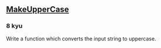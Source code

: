 <h2><a href=https://www.codewars.com/kata/57a0556c7cb1f31ab3000ad7/train/java target="_blank">MakeUpperCase</a></h2><h3>8 kyu</h3><p>Write a function which converts the input string to uppercase.</p>